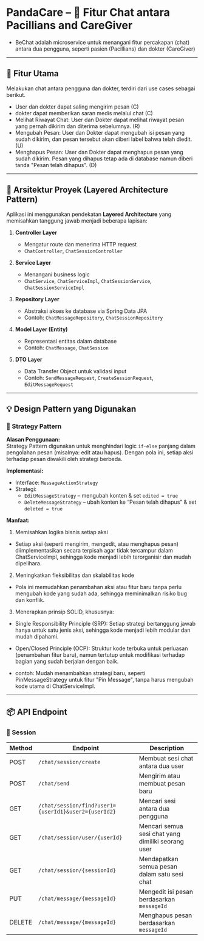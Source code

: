 # PandaCare  – 💬 Fitur Chat antara Pacillians and CareGiver

- BeChat adalah microservice untuk menangani fitur percakapan (chat) antara dua pengguna, seperti pasien (Pacillians) dan dokter (CareGiver)
---

## 🚀 Fitur Utama

Melakukan chat antara pengguna dan dokter,  terdiri dari use cases sebagai berikut.
- User dan dokter dapat saling mengirim pesan (C)
- dokter dapat memberikan saran medis melalui chat (C)
- Melihat Riwayat Chat: User dan Dokter dapat melihat riwayat pesan yang pernah dikirim dan diterima sebelumnya. (R)
- Mengubah Pesan: User dan Dokter dapat mengubah isi pesan yang sudah dikirim, dan pesan tersebut akan diberi label bahwa telah diedit. (U)
- Menghapus Pesan: User dan Dokter dapat menghapus pesan yang sudah dikirim. Pesan yang dihapus tetap ada di database namun diberi tanda "Pesan telah dihapus". (D)

---

## 📁 Arsitektur Proyek (Layered Architecture Pattern)

Aplikasi ini menggunakan pendekatan **Layered Architecture** yang memisahkan tanggung jawab menjadi beberapa lapisan:

1. **Controller Layer**
   - Mengatur route dan menerima HTTP request
   - `ChatController`, `ChatSessionController`

2. **Service Layer**
   - Menangani business logic
   - `ChatService`, `ChatServiceImpl`, `ChatSessionService`, `ChatSessionServiceImpl`

3. **Repository Layer**
   - Abstraksi akses ke database via Spring Data JPA
   - Contoh: `ChatMessageRepository`, `ChatSessionRepository`

4. **Model Layer (Entity)**
   - Representasi entitas dalam database
   - Contoh: `ChatMessage`, `ChatSession`

5. **DTO Layer**
   - Data Transfer Object untuk validasi input
   - Contoh: `SendMessageRequest`, `CreateSessionRequest`, `EditMessageRequest`

---

## 💡 Design Pattern yang Digunakan

### 🧠 Strategy Pattern

**Alasan Penggunaan:**  
Strategy Pattern digunakan untuk menghindari logic `if-else` panjang dalam pengolahan pesan (misalnya: edit atau hapus). Dengan pola ini, setiap aksi terhadap pesan diwakili oleh strategi berbeda.

**Implementasi:**
- Interface: `MessageActionStrategy`
- Strategi:
  - `EditMessageStrategy` – mengubah konten & set `edited = true`
  - `DeleteMessageStrategy` – ubah konten ke “Pesan telah dihapus” & set `deleted = true`

**Manfaat:**
1. Memisahkan logika bisnis setiap aksi
- Setiap aksi (seperti mengirim, mengedit, atau menghapus pesan) diimplementasikan secara terpisah agar tidak tercampur dalam ChatServiceImpl, sehingga kode menjadi lebih terorganisir dan mudah dipelihara.

2. Meningkatkan fleksibilitas dan skalabilitas kode
- Pola ini memudahkan penambahan aksi atau fitur baru tanpa perlu mengubah kode yang sudah ada, sehingga meminimalkan risiko bug dan konflik.

3. Menerapkan prinsip SOLID, khususnya:

- Single Responsibility Principle (SRP):
Setiap strategi bertanggung jawab hanya untuk satu jenis aksi, sehingga kode menjadi lebih modular dan mudah dipahami.

- Open/Closed Principle (OCP):
Struktur kode terbuka untuk perluasan (penambahan fitur baru), namun tertutup untuk modifikasi terhadap bagian yang sudah berjalan dengan baik.
- contoh: 
Mudah menambahkan strategi baru, seperti PinMessageStrategy untuk fitur "Pin Message", tanpa harus mengubah kode utama di ChatServiceImpl.
---

## 📦 API Endpoint

### 🔗 Session
| Method | Endpoint                                                              | Description                                         |
|--------|-----------------------------------------------------------------------|-----------------------------------------------------|
| POST   | `/chat/session/create`                                                | Membuat sesi chat antara dua user                   |
| POST   | `/chat/send`                                                          | Mengirim atau membuat pesan baru                    |
| GET    | `/chat/session/find?user1={userId1}&user2={userId2}`                 | Mencari sesi antara dua pengguna                    |
| GET    | `/chat/session/user/{userId}`                                         | Mencari semua sesi chat yang dimiliki seorang user  |
| GET    | `/chat/session/{sessionId}`                                           | Mendapatkan semua pesan dalam satu sesi chat        |
| PUT    | `/chat/message/{messageId}`                                           | Mengedit isi pesan berdasarkan `messageId`          |
| DELETE | `/chat/message/{messageId}`                                           | Menghapus pesan berdasarkan `messageId`             |